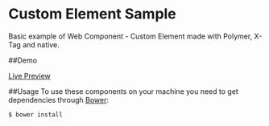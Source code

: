 Custom Element Sample
=====================

Basic example of Web Component - Custom Element made with Polymer, X-Tag and native.


##Demo

[Live Preview](http://viniciusgerevini.github.io/custom-element-sample)

##Usage
To use these components on your machine you need to get dependencies through [Bower](http://bower.io/):

```sh
$ bower install
```